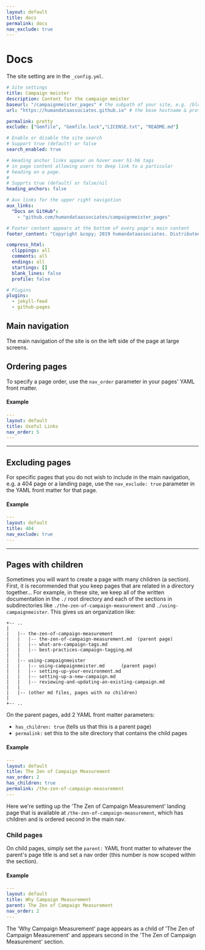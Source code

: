 ```yaml
---
layout: default
title: docs
permalink: docs
nav_exclude: true
---
```


# Docs

The site setting are in the `_config.yml`.

```yaml
# Site settings
title: Campaign meister
description: Content for the campaign meister
baseurl: "/campaignmeister_pages" # the subpath of your site, e.g. /blog
url: "https://humandataassociates.github.io" # the base hostname & protocol for your site, e.g. http://example.com

permalink: pretty
exclude: ["Gemfile", "Gemfile.lock","LICENSE.txt", "README.md"]

# Enable or disable the site search
# Support true (default) or false
search_enabled: true

# Heading anchor links appear on hover over h1-h6 tags
# in page content allowing users to deep link to a particular
# heading on a page.
#
# Supprts true (default) or false/nil
heading_anchors: false

# Aux links for the upper right navigation
aux_links:
  "Docs on GitHub":
    - "github.com/humandataassociates/campaignmeister_pages"

# Footer content appears at the bottom of every page's main content
footer_content: "Copyright &copy; 2019 humandataassociates. Distributed by an <a href=\"https://github.com/humandataassociates/campaignmeister_pages/tree/master/LICENSE.txt\">MIT license.</a>"

compress_html:
  clippings: all
  comments: all
  endings: all
  startings: []
  blank_lines: false
  profile: false

# Plugins
plugins:
  - jekyll-feed
  - github-pages

```

## Main navigation

The main navigation of the site is on the left side of the page at large screens.


## Ordering pages

To specify a page order, use the `nav_order` parameter in your pages' YAML front matter.

#### Example

```yaml
---
layout: default
title: Useful Links
nav_order: 5
---
```

---
## Excluding pages

For specific pages that you do not wish to include in the main navigation, e.g. a 404 page or a landing page, use the `nav_exclude: true` parameter in the YAML front matter for that page.

#### Example

```yaml
---
layout: default
title: 404
nav_exclude: true
---
```

---

## Pages with children

Sometimes you will want to create a page with many children (a section). First, it is recommended that you keep pages that are related in a directory together... For example, in these site, we keep all of the written documentation in the `./` root directory and each of the sections in subdirectories like `./the-zen-of-campaign-measurement` and `./using-campaignmeister`. This gives us an organization like:

```
+-- ..
|
|   |-- the-zen-of-campaign-measurement
|   |   |-- the-zen-of-campaign-measurement.md  (parent page)
|   |   |-- what-are-campaign-tags.md
|   |   |-- best-practices-campaign-tagging.md
|   |
|   |-- using-campaignmeister
|   |   |-- using-campaignmeister.md      (parent page)
|   |   |-- setting-up-your-environment.md
|   |   |-- setting-up-a-new-campaign.md
|   |   |-- reviewing-and-updating-an-existing-campaign.md
|   |
|   |-- (other md files, pages with no children)
|
+-- ..
```

On the parent pages, add 2 YAML front matter parameters:
-  `has_children: true` (tells us that this is a parent page)
-  `permalink:` set this to the site directory that contains the child pages

#### Example

```yaml
---
layout: default
title: The Zen of Campaign Measurement
nav_order: 2
has_children: true
permalink: /the-zen-of-campaign-measurement
---
```

Here we're setting up the 'The Zen of Campaign Measurement' landing page that is available at `/the-zen-of-campaign-measurement`, which has children and is ordered second in the main nav.

### Child pages

On child pages, simply set the `parent:` YAML front matter to whatever the parent's page title is and set a nav order (this number is now scoped within the section).

#### Example

```yaml
---
layout: default
title: Why Campaign Measurement
parent: The Zen of Campaign Measurement
nav_order: 2
---
```

The 'Why Campaign Measurement' page appears as a child of 'The Zen of Campaign Measurement' and appears second in the 'The Zen of Campaign Measurement' section.